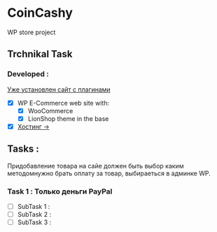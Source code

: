 # CoinCashy
WP store project
## Trchnikal Task
### Developed : 
[Уже установлен сайт с плагинами](https://coincashy.com/)

- [x] WP E-Commerce web site with: 
    - [x] WooCommerce
    - [x] LionShop theme in the base
- [x] [Хостинг ->]()

## Tasks : 
Придобавление товара на сайе должен быть выбор каким методомнужно брать оплату за товар, выбираеться в админке WP.
### Task 1 : Только деньги PayPal
- [ ] SubTask 1 :
- [ ] SubTask 2 :
- [ ] SubTask 3 :
